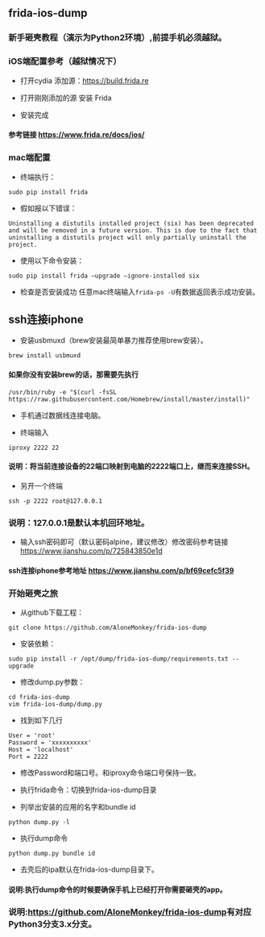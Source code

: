 ## frida-ios-dump 
### 新手砸壳教程（演示为Python2环境）,前提手机必须越狱。

### iOS端配置参考（越狱情况下）
- 打开cydia 添加源：https://build.frida.re

- 打开刚刚添加的源 安装 Frida

- 安装完成

#### 参考链接  <https://www.frida.re/docs/ios/>

### mac端配置
- 终端执行：

```
sudo pip install frida
```  
- 假如报以下错误：

```
Uninstalling a distutils installed project (six) has been deprecated and will be removed in a future version. This is due to the fact that uninstalling a distutils project will only partially uninstall the project.

```

- 使用以下命令安装：

```
sudo pip install frida –upgrade –ignore-installed six
```

- 检查是否安装成功 任意mac终端输入```frida-ps -U```有数据返回表示成功安装。


## ssh连接iphone
- 安装usbmuxd（brew安装最简单暴力推荐使用brew安装）。  

```
brew install usbmuxd
```   
#### 如果你没有安装brew的话，那需要先执行  
```
/usr/bin/ruby -e "$(curl -fsSL https://raw.githubusercontent.com/Homebrew/install/master/install)"
```      
- 手机通过数据线连接电脑。
      
- 终端输入 
     
```
iproxy 2222 22
```     
#### 说明：将当前连接设备的22端口映射到电脑的2222端口上，继而来连接SSH。   
- 另开一个终端

```
ssh -p 2222 root@127.0.0.1
```   
### 说明：127.0.0.1是默认本机回环地址。
- 输入ssh密码即可（默认密码alpine，建议修改）修改密码参考链接 <https://www.jianshu.com/p/725843850e1d>

#### ssh连接iphone参考地址 <https://www.jianshu.com/p/bf69cefc5f39>

### 开始砸壳之旅

- 从github下载工程：

```
git clone https://github.com/AloneMonkey/frida-ios-dump 
```     
- 安装依赖：

```
sudo pip install -r /opt/dump/frida-ios-dump/requirements.txt --upgrade
```
- 修改dump.py参数：

```
cd frida-ios-dump
vim frida-ios-dump/dump.py
```
- 找到如下几行

```
User = 'root'   
Password = 'xxxxxxxxxx'   
Host = 'localhost'   
Port = 2222   
```

- 修改Password和端口号。和iproxy命令端口号保持一致。

- 执行frida命令：切换到frida-ios-dump目录

- 列举出安装的应用的名字和bundle id 

```
python dump.py -l
```    

- 执行dump命令 

```
python dump.py bundle id
``` 
- 去壳后的ipa默认在frida-ios-dump目录下。

#### 说明:执行dump命令的时候要确保手机上已经打开你需要砸壳的app。
### 说明:<https://github.com/AloneMonkey/frida-ios-dump>有对应Python3分支3.x分支。


